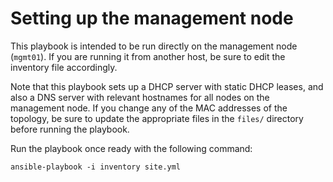 # Setting up the management node

This playbook is intended to be run directly on the management node (```mgmt01```). If you are running it from another host, be sure to edit the inventory file accordingly.

Note that this playbook sets up a DHCP server with static DHCP leases, and also a DNS server with relevant hostnames for all nodes on the management node. If you change any of the MAC addresses of the topology, be sure to update the appropriate files in the ```files/``` directory before running the playbook.

Run the playbook once ready with the following command:
```
ansible-playbook -i inventory site.yml
```
